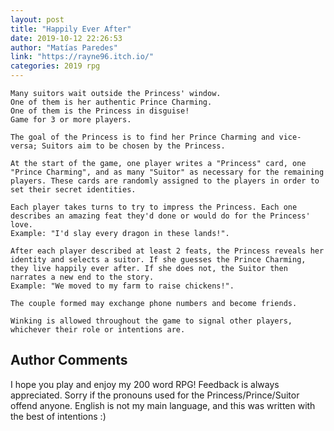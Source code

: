 ```yaml
---
layout: post
title: "Happily Ever After"
date: 2019-10-12 22:26:53
author: "Matías Paredes"
link: "https://rayne96.itch.io/"
categories: 2019 rpg
---
```


 
```
Many suitors wait outside the Princess' window.
One of them is her authentic Prince Charming.
One of them is the Princess in disguise!
Game for 3 or more players. 

The goal of the Princess is to find her Prince Charming and vice-versa; Suitors aim to be chosen by the Princess.

At the start of the game, one player writes a "Princess" card, one "Prince Charming", and as many "Suitor" as necessary for the remaining players. These cards are randomly assigned to the players in order to set their secret identities.

Each player takes turns to try to impress the Princess. Each one describes an amazing feat they'd done or would do for the Princess' love. 
Example: "I'd slay every dragon in these lands!".

After each player described at least 2 feats, the Princess reveals her identity and selects a suitor. If she guesses the Prince Charming, they live happily ever after. If she does not, the Suitor then narrates a new end to the story. 
Example: "We moved to my farm to raise chickens!".

The couple formed may exchange phone numbers and become friends.

Winking is allowed throughout the game to signal other players, whichever their role or intentions are.

```
## Author Comments
I hope you play and enjoy my 200 word RPG! Feedback is always appreciated.
Sorry if the pronouns used for the Princess/Prince/Suitor offend anyone. English is not my main language, and this was written with the best of intentions :)


